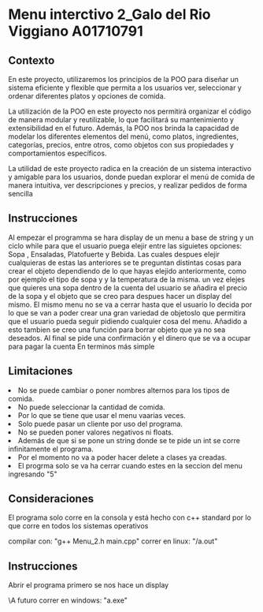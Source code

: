 # Menu interctivo 2_Galo del Rio Viggiano A01710791
## Contexto
En este proyecto, utilizaremos los principios de la POO para diseñar un sistema eficiente y flexible que permita a los usuarios ver, seleccionar y ordenar diferentes platos y opciones de comida.

La utilización de la POO en este proyecto nos permitirá organizar el código de manera modular y reutilizable, lo que facilitará su mantenimiento y extensibilidad en el futuro. Además, la POO nos brinda la capacidad de modelar los diferentes elementos del menú, como platos, ingredientes, categorías, precios, entre otros, como objetos con sus propiedades y comportamientos específicos.

La utilidad de este proyecto radica en la creación de un sistema interactivo y amigable para los usuarios, donde puedan explorar el menú de comida de manera intuitiva, ver descripciones y precios, y realizar pedidos de forma sencilla
## Instrucciones
Al empezar el programma se hara display de un menu a base de string y un ciclo while para que el usuario puega elejir entre las siguietes opciones: Sopa , Ensaladas, Platofuerte y Bebida. Las cuales despues elejir cualquieras de estas las anteriores se te preguntan distintas cosas para crear el objeto dependiendo de lo que hayas elejido anteriormente, como por ejemplo el tipo de sopa y y la temperatura de la misma. un vez elejes que quieres una sopa dentro de la cuenta del usuario se añadira el precio de la sopa y el objeto que se creo para despues hacer un display del mismo. El mismo menu no se va a cerrar hasta que el usuario lo  decida por lo que se van a poder crear una gran variedad de objetoslo que permitira que el usuario pueda seguir pidiendo cualquier cosa del menu. Añadido a esto tambien se creo una función para borrar objeto que ya no sea deseados. Al final se pide una confirmación y el dinero que se va a ocupar para pagar la cuenta
En terminos más simple

## Limitaciones

<li type="disc">No se puede cambiar o poner nombres alternos para los tipos de comida.</li>
<li type="disc">No puede seleccionar la cantidad de comida.</li>
<li type="disc">Por lo que se tiene que usar el menu vaarias veces.</li>
<li type="disc">Solo puede pasar un cliente por uso del programa.</li>
<li type="disc">No se pueden poner valores negativos ni floats. </li>
<li type="disc">Además de que si se pone un  string donde se te pide un int se corre infinitamente el programa. </li>
<li type="disc">Por el momento no va a poder hacer delete a clases ya creadas. </li>
<li type="disc">El progrma solo se va ha cerrar cuando estes en la seccion del menu ingresando "5" </li>


## Consideraciones

El programa solo corre en la consola y está hecho con c++ standard por lo que corre en todos los sistemas operativos

compilar con: "g++ Menu_2.h main.cpp"
correr en linux: "/a.out"

## Instrucciones

Abrir el programa primero se nos hace un display

\\A futuro
correr en windows: "a.exe"
